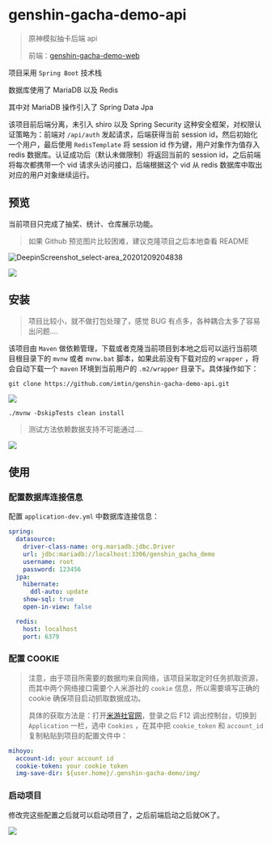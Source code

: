 # genshin-gacha-demo-api

> 原神模拟抽卡后端 api
>
> 前端：[genshin-gacha-demo-web](https://github.com/imtin/genshin-gacha-demo-web)

项目采用 `Spring Boot` 技术栈

数据库使用了 MariaDB 以及 Redis

其中对 MariaDB 操作引入了 Spring Data Jpa

该项目前后端分离，未引入 shiro 以及 Spring Security 这种安全框架，对权限认证策略为：前端对 `/api/auth` 发起请求，后端获得当前 session
id，然后初始化一个用户，最后使用 `RedisTemplate` 将 session id 作为键，用户对象作为值存入 redis 数据库。认证成功后（默认未做限制）将返回当前的 session id，之后前端将每次都携带一个 vid
请求头访问接口，后端根据这个 vid 从 redis 数据库中取出对应的用户对象继续运行。

## 预览

当前项目只完成了抽奖、统计、仓库展示功能。

> 如果 Github 预览图片比较困难，建议克隆项目之后本地查看 README

![DeepinScreenshot_select-area_20201209204838](https://yec-dev.oss-cn-guangzhou.aliyuncs.com/DeepinScreenshot_select-area_20201209204838.png)

![](https://yec-dev.oss-cn-guangzhou.aliyuncs.com/DeepinScreenshot_select-area_20201209204906.png)

## 安装

> 项目比较小，就不做打包处理了，感觉 BUG 有点多，各种耦合太多了容易出问题....

该项目由 `Maven` 做依赖管理，下载或者克隆当前项目到本地之后可以运行当前项目根目录下的 `mvnw` 或者 `mvnw.bat` 脚本，如果此前没有下载对应的 `wrapper` ，将会自动下载一个 `maven`
环境到当前用户的 `.m2/wrapper` 目录下。具体操作如下：

```shell
git clone https://github.com/imtin/genshin-gacha-demo-api.git
```

![](https://yec-dev.oss-cn-guangzhou.aliyuncs.com/DeepinScreenshot_select-area_20201209210405.png)

```shell
./mvnw -DskipTests clean install
```

> 测试方法依赖数据支持不可能通过....

![](https://yec-dev.oss-cn-guangzhou.aliyuncs.com/DeepinScreenshot_select-area_20201209210659.png)

## 使用

### 配置数据库连接信息

配置 `application-dev.yml` 中数据库连接信息：

```yaml
spring:
  datasource:
    driver-class-name: org.mariadb.jdbc.Driver
    url: jdbc:mariadb://localhost:3306/genshin_gacha_demo
    username: root
    password: 123456
  jpa:
    hibernate:
      ddl-auto: update
    show-sql: true
    open-in-view: false

  redis:
    host: localhost
    port: 6379
```

### 配置 COOKIE

> 注意，由于项目所需要的数据均来自网络，该项目采取定时任务抓取资源，而其中两个网络接口需要个人米游社的 `cookie` 信息，所以需要填写正确的 cookie 确保项目启动抓取数据成功。
>
> 具体的获取方法是：打开[米游社官网](https://bbs.mihoyo.com/ys/)，登录之后 F12 调出控制台，切换到 `Application` 一栏，选中 `Cookies` ，在其中把 `cookie_token` 和 `account_id` 复制粘贴到项目的配置文件中：

```yaml
mihoyo:
  account-id: your account id
  cookie-token: your cookie token
  img-save-dir: ${user.home}/.genshin-gacha-demo/img/
```

### 启动项目

修改完这些配置之后就可以启动项目了，之后前端启动之后就OK了。

![](https://yec-dev.oss-cn-guangzhou.aliyuncs.com/DeepinScreenshot_select-area_20201209211023.png)



